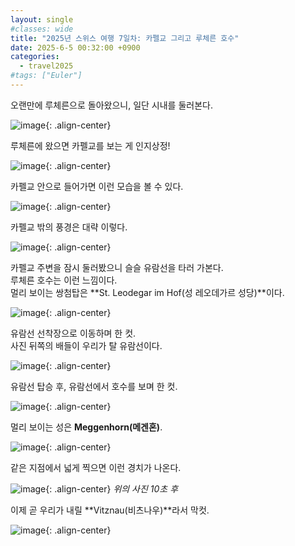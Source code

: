 ```yaml
---
layout: single
#classes: wide
title: "2025년 스위스 여행 7일차꞉ 카펠교 그리고 루체른 호수"
date: 2025-6-5 00:32:00 +0900
categories:
  - travel2025
#tags: ["Euler"]
---
```


오랜만에 루체른으로 돌아왔으니, 일단 시내를 둘러본다.

![image](</images/2025-06-05/03_IMG_9999s64.jpg>){: .align-center}

루체른에 왔으면 카펠교를 보는 게 인지상정!

![image](</images/2025-06-05/12_IMG_0005s64.jpg>){: .align-center}

카펠교 안으로 들어가면 이런 모습을 볼 수 있다.

![image](</images/2025-06-05/15_IMG_0008s64.jpg>){: .align-center}

카펠교 밖의 풍경은 대략 이렇다.

![image](</images/2025-06-05/19_IMG_0012s64.jpg>){: .align-center}

카펠교 주변을 잠시 둘러봤으니 슬슬 유람선을 타러 가본다.\
루체른 호수는 이런 느낌이다.\
멀리 보이는 쌍첨탑은 **St. Leodegar im Hof(성 레오데가르 성당)**이다.

![image](</images/2025-06-05/23_IMG_0016s64.jpg>){: .align-center}

유람선 선착장으로 이동하며 한 컷.\
사진 뒤쪽의 배들이 우리가 탈 유람선이다.

![image](</images/2025-06-05/28_IMG_0021s64.jpg>){: .align-center}

유람선 탑승 후, 유람선에서 호수를 보며 한 컷.

![image](</images/2025-06-05/IMG_0025s64.jpg>){: .align-center}

멀리 보이는 성은 **Meggenhorn(메겐혼)**.

![image](</images/2025-06-05/IMG_0031s64.jpg>){: .align-center}

같은 지점에서 넓게 찍으면 이런 경치가 나온다.

![image](</images/2025-06-05/IMG_0034s64.jpg>){: .align-center}
*위의 사진 10초 후*

이제 곧 우리가 내릴 **Vitznau(비츠나우)**라서 막컷.

![image](</images/2025-06-05/IMG_0039s64.jpg>){: .align-center}
